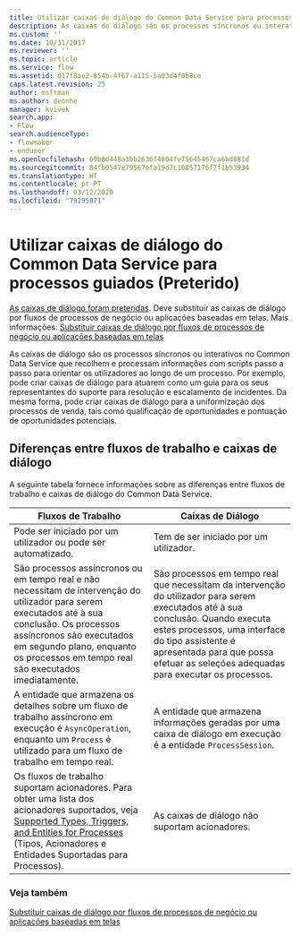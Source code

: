 ```yaml
---
title: Utilizar caixas de diálogo do Common Data Service para processos guiados (Preterido) | Microsoft Docs
description: As caixas de diálogo são os processos síncronos ou interativos que recolhem e processam informações com instruções passo a passo para orientar os utilizadores ao longo de um processo
ms.custom: ''
ms.date: 10/31/2017
ms.reviewer: ''
ms.topic: article
ms.service: flow
ms.assetid: d17f8ae2-854b-4f67-a115-5a03d4f0b8ce
caps.latest.revision: 25
author: msftman
ms.author: deonhe
manager: kvivek
search.app:
- Flow
search.audienceType:
- flowmaker
- enduser
ms.openlocfilehash: 69b8d448a3bb2636f4804fe75645467ca6bd081d
ms.sourcegitcommit: 84fb0547e79567efa19d7c16857176f7f1b53934
ms.translationtype: HT
ms.contentlocale: pt-PT
ms.lasthandoff: 03/12/2020
ms.locfileid: "79195871"
---
```

# <a name="use-common-data-service-dialogs-for-guided-processes-deprecated"></a>Utilizar caixas de diálogo do Common Data Service para processos guiados (Preterido)


[As caixas de diálogo foram preteridas](/dynamics365/get-started/whats-new/customer-engagement/important-changes-coming#dialogs-are-deprecated). Deve substituir as caixas de diálogo por fluxos de processos de negócio ou aplicações baseadas em telas. Mais informações: [Substituir caixas de diálogo por fluxos de processos de negócio ou aplicações baseadas em telas](replace-dialogs.md) 

As caixas de diálogo são os processos síncronos ou interativos no Common Data Service que recolhem e processam informações com scripts passo a passo para orientar os utilizadores ao longo de um processo. Por exemplo, pode criar caixas de diálogo para atuarem como um guia para os seus representantes do suporte para resolução e escalamento de incidentes. Da mesma forma, pode criar caixas de diálogo para a uniformização dos processos de venda, tais como qualificação de oportunidades e pontuação de oportunidades potenciais.

## <a name="differences-between-workflows-and-dialogs"></a>Diferenças entre fluxos de trabalho e caixas de diálogo

A seguinte tabela fornece informações sobre as diferenças entre fluxos de trabalho e caixas de diálogo do Common Data Service.  


| Fluxos de Trabalho     |    Caixas de Diálogo      |
|---------------|--------------|
|                                                                                                  Pode ser iniciado por um utilizador ou pode ser automatizado.                                                                                                   |                                                                                          Tem de ser iniciado por um utilizador.                                                                                          |
|                                  São processos assíncronos ou em tempo real e não necessitam de intervenção do utilizador para serem executados até à sua conclusão. Os processos assíncronos são executados em segundo plano, enquanto os processos em tempo real são executados imediatamente.                                   | São processos em tempo real que necessitam da intervenção do utilizador para serem executados até à sua conclusão. Quando executa estes processos, uma interface do tipo assistente é apresentada para que possa efetuar as seleções adequadas para executar os processos. |
|                                                    A entidade que armazena os detalhes sobre um fluxo de trabalho assíncrono em execução é `AsyncOperation`, enquanto um `Process` é utilizado para um fluxo de trabalho em tempo real.                                                     |                                                       A entidade que armazena informações geradas por uma caixa de diálogo em execução é a entidade `ProcessSession`.                                                       |
|                  Os fluxos de trabalho suportam acionadores. Para obter uma lista dos acionadores suportados, veja [Supported Types, Triggers, and Entities for Processes](/dynamics365/customer-engagement/developer/supported-types-triggers-entities-actions-processes) (Tipos, Acionadores e Entidades Suportadas para Processos).                   |                                                                                   As caixas de diálogo não suportam acionadores.                                                                                    |
  
### <a name="see-also"></a>Veja também
[Substituir caixas de diálogo por fluxos de processos de negócio ou aplicações baseadas em telas](replace-dialogs.md)
